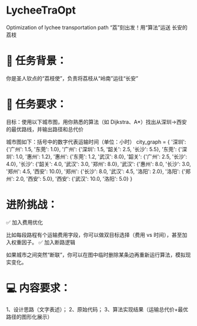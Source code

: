 # LycheeTraOpt
Optimization of lychee transportation path  “荔”刻出发！用“算法”运送 长安的荔枝

# 🌟 任务背景：

你是圣人钦点的“荔枝使”，负责将荔枝从“岭南”运往“长安”
# 📌 任务要求：

目标：使用以下城市图，用你熟悉的算法（如 Dijkstra、A*）找出从深圳→西安的最优路线，并输出路径和总代价

城市图如下：括号中的数字代表运输时间（单位：小时）
city_graph = {
'深圳': {'广州': 1.5, '东莞': 1.0},
'广州': {'深圳': 1.5, '韶关': 2.5, '长沙': 5.5},
'东莞': {'深圳': 1.0, '惠州': 1.2},
'惠州': {'东莞': 1.2, '武汉': 8.0},
'韶关': {'广州': 2.5, '长沙': 4.0},
'长沙': {'韶关': 4.0, '武汉': 3.0, '郑州': 8.0},
'武汉': {'惠州': 8.0, '长沙': 3.0, '郑州': 4.5, '西安': 10.0},
'郑州': {'长沙': 8.0, '武汉': 4.5, '洛阳': 2.0},
'洛阳': {'郑州': 2.0, '西安': 5.0},
'西安': {'武汉': 10.0, '洛阳': 5.0}
}

# 进阶挑战：
✅ 加入费用优化

比如每段路程有个运输费用字段，你可以做双目标选择（费用 vs 时间），甚至加入权重因子。
✅ 加入断路逻辑

如果城市之间突然“断联”，你可以在图中临时删除某条边再重新运行算法，模拟现实变化。
# 💻 内容要求：

1、设计思路（文字表述）；
2、原始代码；
3、算法实现结果（运输总代价+最优路径的图形化展示）
